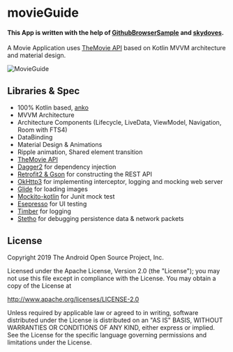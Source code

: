 # movieGuide

#### This App is written with the help of  [GithubBrowserSample](https://github.com/android/architecture-components-samples/tree/master/GithubBrowserSample) and [skydoves](https://github.com/skydoves/TheMovies2).

A Movie Application uses [TheMovie API](https://www.themoviedb.org) based on Kotlin MVVM architecture and material design.

![MovieGuide](https://user-images.githubusercontent.com/33812602/74789710-d4256480-52b5-11ea-964a-022592cfabdb.gif)


## Libraries & Spec
- 100% Kotlin based, [anko](https://github.com/Kotlin/anko)
- MVVM Architecture
- Architecture Components (Lifecycle, LiveData, ViewModel, Navigation, Room with FTS4)
- DataBinding
- Material Design & Animations
- Ripple animation, Shared element transition
- [TheMovie API](https://www.themoviedb.org)
- [Dagger2](https://github.com/google/dagger) for dependency injection
- [Retrofit2 & Gson](https://github.com/square/retrofit) for constructing the REST API
- [OkHttp3](https://github.com/square/okhttp) for implementing interceptor, logging and mocking web server
- [Glide](https://github.com/bumptech/glide) for loading images
- [Mockito-kotlin](https://github.com/nhaarman/mockito-kotlin) for Junit mock test
- [Esepresso](https://developer.android.com/training/testing/espressofor) for UI testing
- [Timber](https://github.com/JakeWharton/timber) for logging
- [Stetho](https://github.com/facebook/stetho) for debugging persistence data & network packets

## License

Copyright 2019 The Android Open Source Project, Inc.

Licensed under the Apache License, Version 2.0 (the "License"); you may not use this file except in compliance with the License. You may obtain a copy of the License at

http://www.apache.org/licenses/LICENSE-2.0

Unless required by applicable law or agreed to in writing, software distributed under the License is distributed on an "AS IS" BASIS,
WITHOUT WARRANTIES OR CONDITIONS OF ANY KIND, either express or implied. See the License for the specific language governing permissions and limitations under the License.
